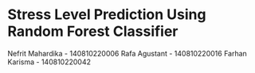 # Stress Level Prediction Using Random Forest Classifier

Nefrit Mahardika - 140810220006
Rafa Agustant - 140810220016
Farhan Karisma - 140810220042
